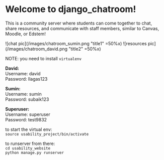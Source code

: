 # Welcome to django_chatroom!

This is a community server where students can come together to chat, share resources, and communicate with staff members, similar to Canvas, Moodle, or Edstem!

![chat pic](/images/chatroom_sumin.png "title1" =50%x) ![resources pic](/images/chatroom_david.png "title2" =50%x)

NOTE:
you need to install `virtualenv`

**David:**<br>
Username: david <br>
Password: llagas123

**Sumin:**<br>
Username: sumin <br>
Password: subaik123

**Superuser:**<br>
Username: superuser <br>
Password: test9832

to start the virtual env:<br>
`source usability_project/bin/activate`

to runserver from there:<br>
`cd usability_website`<br>
`python manage.py runserver`
